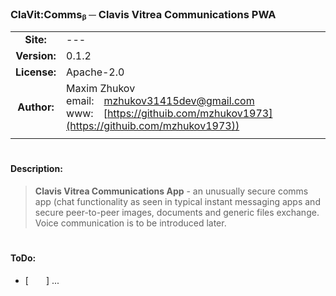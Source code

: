 ### ClaVit:Commsᵦ ─ Clavis Vitrea Communications PWA

| | |
|:---:|:---|
|**Site:**|---|
|**Version:**|0.1.2|
|**License:**|Apache-2.0|
|**Author:**|Maxim&nbsp;Zhukov<br>email:&emsp;[mzhukov31415dev@gmail.com](mailto:mzhukov31415dev@gmail.com)<br>www:&emsp;[https://githuib.com/mzhukov1973](https://githuib.com/mzhukov1973))|
| | |

# 

#### Description:
>**Clavis Vitrea Communications App** - an unusually secure comms app (chat functionality as seen in typical instant messaging apps and secure peer-to-peer images, documents and generic files exchange. Voice communication is to be introduced later.


# 

#### ToDo:
- [&emsp;&emsp;]&nbsp;...
